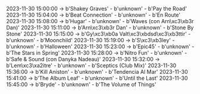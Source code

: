 2023-11-30 15:00:00 -> b'Shakey Graves' - b'unknown' - b'Pay the Road'
2023-11-30 15:04:00 -> b'Beat Connection' - b'unknown' - b'En Route'
2023-11-30 15:08:00 -> b'Hugar' - b'unknown' - b'Waves (con Arn\xc3\xb3r Dan)'
2023-11-30 15:11:00 -> b'Arn\xc3\xb3r Dan' - b'unknown' - b'Stone By Stone'
2023-11-30 15:15:00 -> b'Gy\xc3\xb0a Valt\xc3\xbdsd\xc3\xb3ttir' - b'unknown' - b'Moonchild'
2023-11-30 15:19:00 -> b'S\xc3\xb3ley' - b'unknown' - b'Halloween'
2023-11-30 15:23:00 -> b'Epic45' - b'unknown' - b'The Stars in Spring'
2023-11-30 15:28:00 -> b'Nitro Fun' - b'unknown' - b'Safe & Sound (con Danyka Nadeau)'
2023-11-30 15:32:00 -> b'Lem\xc3\xa2itre' - b'unknown' - b'Sceptics (Club Mix)'
2023-11-30 15:36:00 -> b'Kill Aniston' - b'unknown' - b'Tendencia Al Mar'
2023-11-30 15:41:00 -> b'The Album Leaf' - b'unknown' - b'Until the Last'
2023-11-30 15:45:00 -> b'Bryde' - b'unknown' - b'The Volume of Things'
